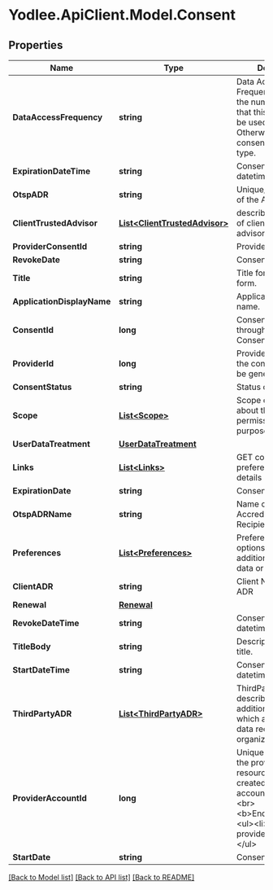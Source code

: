 # Yodlee.ApiClient.Model.Consent

## Properties

Name | Type | Description | Notes
------------ | ------------- | ------------- | -------------
**DataAccessFrequency** | **string** | Data Access Frequency explains the number of times that this consent can be used.&lt;br&gt; Otherwise called as consent frequency type. | [optional] 
**ExpirationDateTime** | **string** | Consent expiry datetime. | 
**OtspADR** | **string** | Unique/Accredition Id of the ADR | [optional] 
**ClientTrustedAdvisor** | [**List&lt;ClientTrustedAdvisor&gt;**](ClientTrustedAdvisor.md) | describes information of client trusted advisor | 
**ProviderConsentId** | **string** | Provider consent id | [optional] 
**RevokeDate** | **string** | Consent revoke date. | 
**Title** | **string** | Title for the consent form. | 
**ApplicationDisplayName** | **string** | Application display name. | 
**ConsentId** | **long** | Consent Id generated through POST Consent. | 
**ProviderId** | **long** | Provider Id for which the consent needs to be generated. | 
**ConsentStatus** | **string** | Status of the consent. | 
**Scope** | [**List&lt;Scope&gt;**](Scope.md) | Scope describes about the consent permissions and their purpose. | 
**UserDataTreatment** | [**UserDataTreatment**](UserDataTreatment.md) |  | [optional] 
**Links** | [**List&lt;Links&gt;**](Links.md) | GET consent preferences API details | 
**ExpirationDate** | **string** | Consent expiry date. | 
**OtspADRName** | **string** | Name of the Accredited Data Recipient/Organization | [optional] 
**Preferences** | [**List&lt;Preferences&gt;**](Preferences.md) | Preferences describes options about the additional usage of data or purge data | 
**ClientADR** | **string** | Client Name of the ADR | 
**Renewal** | [**Renewal**](Renewal.md) |  | [optional] 
**RevokeDateTime** | **string** | Consent revoke datetime. | 
**TitleBody** | **string** | Description for the title. | 
**StartDateTime** | **string** | Consent start datetime. | 
**ThirdPartyADR** | [**List&lt;ThirdPartyADR&gt;**](ThirdPartyADR.md) | ThirdPartyADR describes details of additional parties which are accredited data recipients under organization | [optional] 
**ProviderAccountId** | **long** | Unique identifier for the provider account resource. &lt;br&gt;This is created during account addition.&lt;br&gt;&lt;br&gt;&lt;b&gt;Endpoints&lt;/b&gt;:&lt;ul&gt;&lt;li&gt;GET providerAccounts&lt;/li&gt;&lt;/ul&gt; | [optional] [readonly] 
**StartDate** | **string** | Consent start date. | 

[[Back to Model list]](../README.md#documentation-for-models) [[Back to API list]](../README.md#documentation-for-api-endpoints) [[Back to README]](../README.md)

